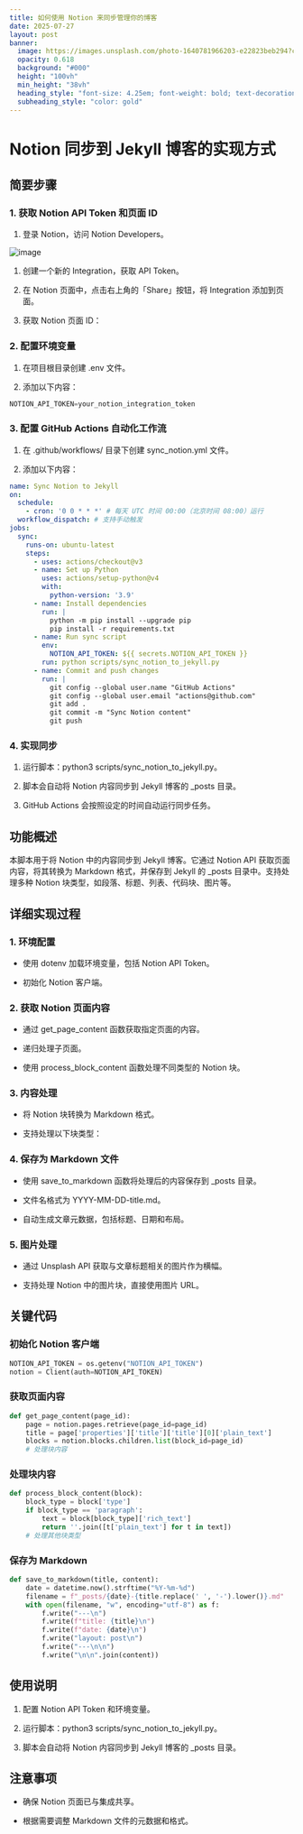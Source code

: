 ```yaml
---
title: 如何使用 Notion 来同步管理你的博客
date: 2025-07-27
layout: post
banner:
  image: https://images.unsplash.com/photo-1640781966203-e22823beb294?crop=entropy&cs=tinysrgb&fit=max&fm=jpg&ixid=M3w2OTIwMzJ8MHwxfHJhbmRvbXx8fHx8fHx8fDE3NTM2NDc4OTh8&ixlib=rb-4.1.0&q=80&w=1080
  opacity: 0.618
  background: "#000"
  height: "100vh"
  min_height: "38vh"
  heading_style: "font-size: 4.25em; font-weight: bold; text-decoration: underline"
  subheading_style: "color: gold"
---
```


# Notion 同步到 Jekyll 博客的实现方式

## 简要步骤

### 1. 获取 Notion API Token 和页面 ID

1. 登录 Notion，访问 Notion Developers。

![image](https://prod-files-secure.s3.us-west-2.amazonaws.com/a7a0cc5a-89b9-4cda-8686-1fba0ca52f40/d19c1afe-dea5-4312-9333-786b0ba83054/image.png?X-Amz-Algorithm=AWS4-HMAC-SHA256&X-Amz-Content-Sha256=UNSIGNED-PAYLOAD&X-Amz-Credential=ASIAZI2LB466SG2MQV55%2F20250727%2Fus-west-2%2Fs3%2Faws4_request&X-Amz-Date=20250727T202457Z&X-Amz-Expires=3600&X-Amz-Security-Token=IQoJb3JpZ2luX2VjEFIaCXVzLXdlc3QtMiJIMEYCIQCbWXcQBuvPv1Xe7wazLTEyn1p5DlZ7Hnfy5x5ZGoCZFQIhAKh%2B1tffrblshmWIUMvTxv%2FVXjX3biRdDYdO3ThhkfjXKv8DCHsQABoMNjM3NDIzMTgzODA1IgyaltmQXdWTkp22IOUq3AMNfyBhCDhaYZapKvQo5VRmiGorq7l9tuqpDETay0fFmf49uuXeBl0Q0CSBG6YfIsFNFkX0WRHLMbdZsq5EFX6Iqn6uDA090VDjsDU7KubGfyosSysectegjzzc7vCJIBPcFrd2P5Zx0rVHFQeP0yj%2B29xtgzyCIRLYsfK5Wgcanh0tJvm4oUXoKYpv9HPoea2VCFAapAxUs8UT4x9ws%2BtAk1sfmOpdA9pNF%2BjiBo%2BTvKHVgYtFc1tOOyuaNzAbdrPTdOgzn8MKVQUozByZKab9agaNU9hnCo93%2BXMPinOGKPVwzNWSpn34%2F5K7RGJ4bDbC58nJKDUQY5bYBlTfFLRoKSWN6IQKiwz6sgM%2FJRXhTETVP9LX3TAqkcXkr1l3NpUwUNS6xmSVEYt%2FsqjNBejERB%2BuyCYecEcRyHLCQznTAO1u3EIBuP5Nm5tJklzMfkenxVcrXdVonYaLcNHSJJzTkHgZ%2FKx7%2FvOsOUF8nP5KV07tD8%2B6GJryVKGM16w7HT0a6SYeMFUkopWndalp2bCYFi2eP5N9U6tpTpZsV0KFr3BJHVYAJQoAmdWDLbgQAufz%2B8KPAKSnN%2Fs7Za6p9e2%2FHPbXeAlKWWupw1KZm71pVvF6Q7L0AIWuiyGKajClyJnEBjqkATOvnHwtwuMJsvKb6oPzoZrsOh7FOYsfvIoXzUZXcoF4AZZuzUrwjZ5pMIyz9MaE8rJ4B94o%2BxCvohawWuWZz3CkP2jlGiWDxpjmABxVJ4x%2BLULouYEMlYDCh4eFV97np%2BQH3dEBay6gRQQeFr%2FeGCsfPsUl8RY6FOAbGmKE1XUTJakYjazz4fMYIjAfeGahCy7dcGLY1vecwgiXMAF8s3hPsuiW&X-Amz-Signature=264ad9dfeb4158d65eabe3b8ff0e1d27da382c7235505f4e25dfadf5a76485e8&X-Amz-SignedHeaders=host&x-amz-checksum-mode=ENABLED&x-id=GetObject)

1. 创建一个新的 Integration，获取 API Token。

1. 在 Notion 页面中，点击右上角的「Share」按钮，将 Integration 添加到页面。

1. 获取 Notion 页面 ID：


### 2. 配置环境变量

1. 在项目根目录创建 .env 文件。

1. 添加以下内容：

```javascript
NOTION_API_TOKEN=your_notion_integration_token
```

### 3. 配置 GitHub Actions 自动化工作流

1. 在 .github/workflows/ 目录下创建 sync_notion.yml 文件。

1. 添加以下内容：

```yaml
name: Sync Notion to Jekyll
on:
  schedule:
    - cron: '0 0 * * *' # 每天 UTC 时间 00:00（北京时间 08:00）运行
  workflow_dispatch: # 支持手动触发
jobs:
  sync:
    runs-on: ubuntu-latest
    steps:
      - uses: actions/checkout@v3
      - name: Set up Python
        uses: actions/setup-python@v4
        with:
          python-version: '3.9'
      - name: Install dependencies
        run: |
          python -m pip install --upgrade pip
          pip install -r requirements.txt
      - name: Run sync script
        env:
          NOTION_API_TOKEN: ${{ secrets.NOTION_API_TOKEN }}
        run: python scripts/sync_notion_to_jekyll.py
      - name: Commit and push changes
        run: |
          git config --global user.name "GitHub Actions"
          git config --global user.email "actions@github.com"
          git add .
          git commit -m "Sync Notion content"
          git push
```

### 4. 实现同步

1. 运行脚本：python3 scripts/sync_notion_to_jekyll.py。

1. 脚本会自动将 Notion 内容同步到 Jekyll 博客的 _posts 目录。

1. GitHub Actions 会按照设定的时间自动运行同步任务。

## 功能概述

本脚本用于将 Notion 中的内容同步到 Jekyll 博客。它通过 Notion API 获取页面内容，将其转换为 Markdown 格式，并保存到 Jekyll 的 _posts 目录中。支持处理多种 Notion 块类型，如段落、标题、列表、代码块、图片等。

## 详细实现过程

### 1. 环境配置

- 使用 dotenv 加载环境变量，包括 Notion API Token。

- 初始化 Notion 客户端。

### 2. 获取 Notion 页面内容

- 通过 get_page_content 函数获取指定页面的内容。

- 递归处理子页面。

- 使用 process_block_content 函数处理不同类型的 Notion 块。

### 3. 内容处理

- 将 Notion 块转换为 Markdown 格式。

- 支持处理以下块类型：


### 4. 保存为 Markdown 文件

- 使用 save_to_markdown 函数将处理后的内容保存到 _posts 目录。

- 文件名格式为 YYYY-MM-DD-title.md。

- 自动生成文章元数据，包括标题、日期和布局。

### 5. 图片处理

- 通过 Unsplash API 获取与文章标题相关的图片作为横幅。

- 支持处理 Notion 中的图片块，直接使用图片 URL。

## 关键代码

### 初始化 Notion 客户端

```python
NOTION_API_TOKEN = os.getenv("NOTION_API_TOKEN")
notion = Client(auth=NOTION_API_TOKEN)
```

### 获取页面内容

```python
def get_page_content(page_id):
    page = notion.pages.retrieve(page_id=page_id)
    title = page['properties']['title']['title'][0]['plain_text']
    blocks = notion.blocks.children.list(block_id=page_id)
    # 处理块内容
```

### 处理块内容

```python
def process_block_content(block):
    block_type = block['type']
    if block_type == 'paragraph':
        text = block[block_type]['rich_text']
        return ''.join([t['plain_text'] for t in text])
    # 处理其他块类型
```

### 保存为 Markdown

```python
def save_to_markdown(title, content):
    date = datetime.now().strftime("%Y-%m-%d")
    filename = f"_posts/{date}-{title.replace(' ', '-').lower()}.md"
    with open(filename, "w", encoding="utf-8") as f:
        f.write("---\n")
        f.write(f"title: {title}\n")
        f.write(f"date: {date}\n")
        f.write("layout: post\n")
        f.write("---\n\n")
        f.write("\n\n".join(content))
```

## 使用说明

1. 配置 Notion API Token 和环境变量。

1. 运行脚本：python3 scripts/sync_notion_to_jekyll.py。

1. 脚本会自动将 Notion 内容同步到 Jekyll 博客的 _posts 目录。

## 注意事项

- 确保 Notion 页面已与集成共享。

- 根据需要调整 Markdown 文件的元数据和格式。